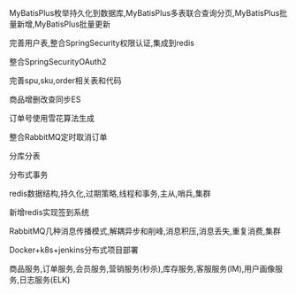
MyBatisPlus枚举持久化到数据库,MyBatisPlus多表联合查询分页,MyBatisPlus批量新增,MyBatisPlus批量更新

完善用户表,整合SpringSecurity权限认证,集成到redis

整合SpringSecurityOAuth2

完善spu,sku,order相关表和代码

商品增删改查同步ES

订单号使用雪花算法生成

整合RabbitMQ定时取消订单

分库分表

分布式事务

redis数据结构,持久化,过期策略,线程和事务,主从,哨兵,集群

新增redis实现签到系统

RabbitMQ几种消息传播模式,解耦异步和削峰,消息积压,消息丢失,重复消费,集群

Docker+k8s+jenkins分布式项目部署

商品服务,订单服务,会员服务,营销服务(秒杀),库存服务,客服服务(IM),用户画像服务,日志服务(ELK)



